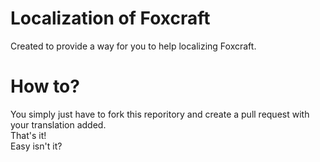 # Localization of Foxcraft
 Created to provide a way for you to help localizing Foxcraft.

 # How to?
 You simply just have to fork this reporitory and create a pull request with your translation added.\
 That's it!\
 Easy isn't it?
